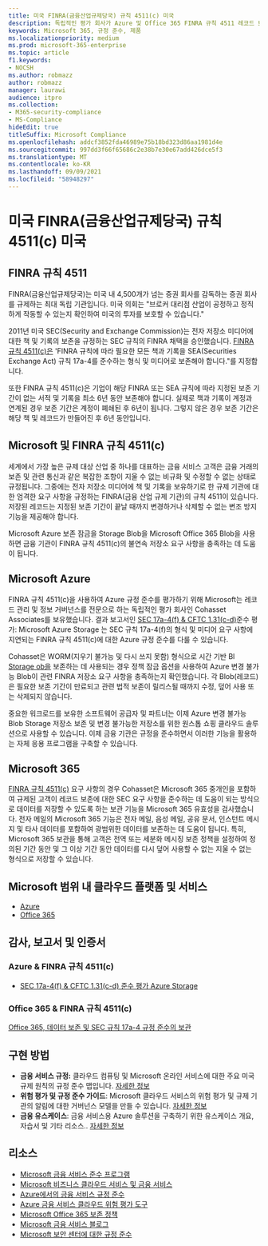 ```yaml
---
title: 미국 FINRA(금융산업규제당국) 규칙 4511(c) 미국
description: 독립적인 평가 회사가 Azure 및 Office 365 FINRA 규칙 4511 레코드 보존 및 변경 불가능한 저장소 요구 사항을 충족하는 데 도움이 될 수 있는 것으로 확인했습니다.
keywords: Microsoft 365, 규정 준수, 제품
ms.localizationpriority: medium
ms.prod: microsoft-365-enterprise
ms.topic: article
f1.keywords:
- NOCSH
ms.author: robmazz
author: robmazz
manager: laurawi
audience: itpro
ms.collection:
- M365-security-compliance
- MS-Compliance
hideEdit: true
titleSuffix: Microsoft Compliance
ms.openlocfilehash: addcf3852fda46989e75b18bd323d86aa1981d4e
ms.sourcegitcommit: 997dd3f66f65686c2e38b7e30e67add426dce5f3
ms.translationtype: MT
ms.contentlocale: ko-KR
ms.lasthandoff: 09/09/2021
ms.locfileid: "58948297"
---
```

# <a name="financial-industry-regulatory-authority-finra-rule-4511c-united-states"></a>미국 FINRA(금융산업규제당국) 규칙 4511(c) 미국

## <a name="about-finra-rule-4511"></a>FINRA 규칙 4511

FINRA(금융산업규제당국)는 미국 내 4,500개가 넘는 증권 회사를 감독하는 증권 회사를 규제하는 최대 독립 기관입니다. [](https://www.finra.org/#/) 미국 의회는 "브로커 대리점 산업이 공정하고 정직하게 작동할 수 있는지 확인하여 미국의 투자를 보호할 수 있습니다."

2011년 미국 SEC(Security and Exchange Commission)는 전자 저장소 미디어에 대한 책 및 기록의 보존을 규정하는 SEC 규칙의 FINRA 채택을 승인했습니다. [FINRA 규칙 4511(c)은](https://www.finra.org/sites/default/files/NoticeDocument/p123548.pdf) 'FINRA 규칙에 따라 필요한 모든 책과 기록을 SEA(Securities Exchange Act) 규칙 17a-4를 준수하는 형식 및 미디어로 보존해야 합니다."를 지정합니다.

또한 FINRA 규칙 4511(c)은 기업이 해당 FINRA 또는 SEA 규칙에 따라 지정된 보존 기간이 없는 서적 및 기록을 최소 6년 동안 보존해야 합니다. 실제로 책과 기록이 계정과 연계된 경우 보존 기간은 계정이 폐쇄된 후 6년이 됩니다. 그렇지 않은 경우 보존 기간은 해당 책 및 레코드가 만들어진 후 6년 동안입니다.

## <a name="microsoft-and-finra-rule-4511c"></a>Microsoft 및 FINRA 규칙 4511(c)

세계에서 가장 높은 규제 대상 산업 중 하나를 대표하는 금융 서비스 고객은 금융 거래의 보존 및 관련 통신과 같은 복잡한 조항이 지울 수 없는 비규화 및 수정할 수 없는 상태로 규정됩니다. 그중에는 전자 저장소 미디어에 책 및 기록을 보유하기로 한 규제 기관에 대한 엄격한 요구 사항을 규정하는 FINRA(금융 산업 규제 기관)의 규칙 4511이 있습니다. 저장된 레코드는 지정된 보존 기간이 끝날 때까지 변경하거나 삭제할 수 없는 변조 방지 기능을 제공해야 합니다.

Microsoft Azure 보존 잠금을 Storage Blob을 Microsoft Office 365 Blob을 사용하면 금융 기관이 FINRA 규칙 4511(c)의 불연속 저장소 요구 사항을 충족하는 데 도움이 됩니다.

## <a name="microsoft-azure"></a>Microsoft Azure

FINRA 규칙 4511(c)을 사용하여 Azure 규정 준수를 평가하기 위해 Microsoft는 레코드 관리 및 정보 거버넌스를 전문으로 하는 독립적인 평가 회사인 Cohasset Associates를 보유했습니다. 결과 보고서인 [SEC 17a-4(f) & CFTC 1.31(c-d)](https://azure.microsoft.com/resources/azure-immutable-storage-assessment-for-sec-17a-4f-by-cohasset/)준수 평가: Microsoft Azure Storage 는 SEC 규칙 17a-4(f)의 형식 및 미디어 요구 사항에 지연되는 FINRA 규칙 4511(c)에 대한 Azure 규정 준수를 다룰 수 있습니다.

Cohasset은 WORM(지우기 불가능 및 다시 쓰지 못함) 형식으로 시간 기반 Bl [Storage ob을](/azure/storage/blobs/storage-blob-immutable-storage) 보존하는 데 사용되는 경우 정책 잠금 옵션을 사용하여 Azure 변경 불가능 Blob이 관련 FINRA 저장소 요구 사항을 충족하는지 확인했습니다. 각 Blob(레코드)은 필요한 보존 기간이 만료되고 관련 법적 보존이 릴리스될 때까지 수정, 덮어 사용 또는 삭제되지 않습니다.

중요한 워크로드를 보유한 소프트웨어 공급자 및 파트너는 이제 Azure 변경 불가능 Blob Storage 저장소 보존 및 변경 불가능한 저장소를 위한 원스톱 쇼핑 클라우드 솔루션으로 사용할 수 있습니다. 이제 금융 기관은 규정을 준수하면서 이러한 기능을 활용하는 자체 응용 프로그램을 구축할 수 있습니다.

## <a name="microsoft-365"></a>Microsoft 365

[FINRA 규칙 4511(c)](/microsoft-365/compliance/retention-regulatory-requirements#sec-17a-4f-finra-4511c-and-cftc-131c-d) 요구 사항의 경우 Cohasset은 Microsoft 365 중개인을 포함하여 규제된 고객이 레코드 보존에 대한 SEC 요구 사항을 준수하는 데 도움이 되는 방식으로 데이터를 저장할 수 있도록 하는 보관 기능을 Microsoft 365 유효성을 검사했습니다. 전자 메일의 Microsoft 365 기능은 전자 메일, 음성 메일, 공유 문서, 인스턴트 메시지 및 타사 데이터를 포함하여 광범위한 데이터를 보존하는 데 도움이 됩니다. 특히, Microsoft 365 보관을 통해 고객은 전역 또는 세분화 메시징 보존 정책을 설정하여 정의된 기간 동안 및 그 이상 기간 동안 데이터를 다시 덮어 사용할 수 없는 지울 수 없는 형식으로 저장할 수 있습니다.

## <a name="microsoft-in-scope-cloud-platforms--services"></a>Microsoft 범위 내 클라우드 플랫폼 및 서비스

- [Azure](https://gallery.technet.microsoft.com/Overview-of-Azure-c1be3942)
- [Office 365](https://aka.ms/Office365ComplianceOfferings)

## <a name="audits-reports-and-certificates"></a>감사, 보고서 및 인증서

### <a name="azure--finra-rule-4511c"></a>Azure & FINRA 규칙 4511(c)

- [SEC 17a-4(f) & CFTC 1.31(c-d) 준수 평가 Azure Storage](https://azure.microsoft.com/resources/azure-immutable-storage-assessment-for-sec-17a-4f-by-cohasset/)

### <a name="office-365--finra-rule-4511c"></a>Office 365 & FINRA 규칙 4511(c)

[Office 365, 데이터 보존 및 SEC 규칙 17a-4 규정 준수의 보관](https://www.microsoft.com/microsoft-365/blog/2015/11/10/office-365-exchange-online-archiving-now-meets-sec-rule-17a-4-requirements/)

## <a name="how-to-implement"></a>구현 방법

- **금융 서비스 규정:** 클라우드 컴퓨팅 및 Microsoft 온라인 서비스에 대한 주요 미국 규제 원칙의 규정 준수 맵입니다. [자세한 정보](https://servicetrust.microsoft.com/ViewPage/TrustDocuments?command=Download&downloadType=Document&downloadId=5b483567-00b0-4d86-96ae-ee887dadb61c&docTab=6d000410-c9e9-11e7-9a91-892aae8839ad_Compliance_Guides)
- **위험 평가 및 규정 준수 가이드**: Microsoft 클라우드 서비스의 위험 평가 및 규제 기관의 알림에 대한 거버넌스 모델을 만들 수 있습니다. [자세한 정보](https://servicetrust.microsoft.com/ViewPage/TrustDocuments?command=Download&downloadType=Document&downloadId=edee9b14-3661-4a16-ba83-c35caf672bd7&docTab=6d000410-c9e9-11e7-9a91-892aae8839ad_FAQ_and_White_Papers)
- **금융 유스케이스**: 금융 서비스용 Azure 솔루션을 구축하기 위한 유스케이스 개요, 자습서 및 기타 리소스.. [자세한 정보](/azure/industry/financial/)

## <a name="resources"></a>리소스

- [Microsoft 금융 서비스 준수 프로그램](https://download.microsoft.com/download/6/4/7/64707E3E-6D3E-45D0-8207-A0EA3201B4A6/Microsoft%20Cloud%20-%20Financial%20Services%20Compliance%20Program%20\(Print\).pdf)
- [Microsoft 비즈니스 클라우드 서비스 및 금융 서비스](https://servicetrust.microsoft.com/viewpage/financialservicesoverview)
- [Azure에서의 금융 서비스 규정 준수](https://azure.microsoft.com/resources/videos/azurecon-2015-financial-services-compliance-in-azure/)
- [Azure 금융 서비스 클라우드 위험 평가 도구](https://servicetrust.microsoft.com/ViewPage/FFIECBlueprint?command=Download&downloadType=Document&downloadId=079a1973-711a-428f-9312-9ddd290cff7b&docTab=c726d5c0-2d1e-11e8-a485-57140ec19669_PaaS)
- [Microsoft Office 365 보존 정책](/office365/securitycompliance/retention-policies)
- [Microsoft 금융 서비스 블로그](https://techcommunity.microsoft.com/t5/Financial-Services-Blog/bg-p/FinancialServicesBlog)
- [Microsoft 보안 센터에 대한 규정 준수](https://www.microsoft.com/trust-center/compliance/compliance-overview)

